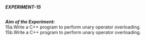 #
**_EXPERIMENT-15_**
##
**_Aim of the Experiment:_**<br/>
15a.Write a C++ program to perform unary operator overloading.<br/>
15b.Write a C++ program to perform unary operator overloading.

